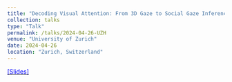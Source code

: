 ```yaml
---
title: "Decoding Visual Attention: From 3D Gaze to Social Gaze Inference in Everyday Scenes"
collection: talks
type: "Talk"
permalink: /talks/2024-04-26-UZH
venue: "University of Zurich"
date: 2024-04-26
location: "Zurich, Switzerland"
---
```

[<span style="color:blue"> [Slides] </span>]([https://drive.google.com/file/d/1oozaBIItrRcFTP-M-KKJpyu9KfHty_3s/view?usp=sharing](https://docs.google.com/presentation/d/1TXCs4j0S74ftUyqkHpj5yz_LWX3wTQ6Y/edit?usp=sharing&ouid=116028021929448940764&rtpof=true&sd=true))

